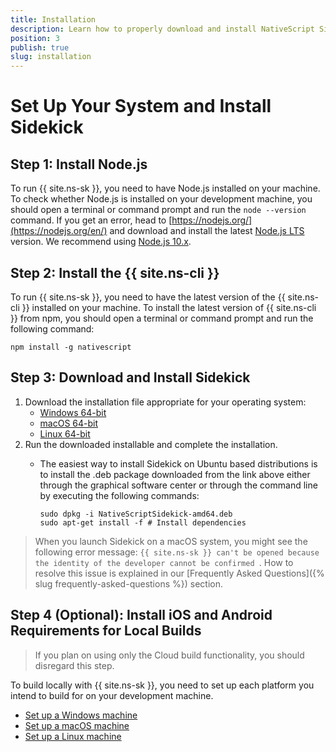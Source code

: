 ```yaml
---
title: Installation
description: Learn how to properly download and install NativeScript Sidekick on Windows, macOS, and Linux.
position: 3
publish: true
slug: installation
---
```


# Set Up Your System and Install Sidekick

## Step 1: Install Node.js

To run {{ site.ns-sk }}, you need to have Node.js installed on your machine. To check whether Node.js is installed on your development machine, you should open a terminal or command prompt and run the `node --version` command. If you get an error, head to [https://nodejs.org/](https://nodejs.org/en/) and download and install the latest [Node.js LTS](https://github.com/nodejs/LTS#lts-schedule) version. We recommend using [Node.js 10.x](https://nodejs.org/dist/latest-v10.x/).

## Step 2: Install the {{ site.ns-cli }}

To run {{ site.ns-sk }}, you need to have the latest version of the {{ site.ns-cli }} installed on your machine. To install the latest version of {{ site.ns-cli }} from npm, you should open a terminal or command prompt and run the following command:

<pre class="add-copy-button"><code class="language-terminal">npm install -g nativescript</code></pre>

## Step 3: Download and Install Sidekick

1. Download the installation file appropriate for your operating system:
	* [Windows 64-bit](https://www.nativescript.org/nativescript-sidekick/download-windows-latest)
	* [macOS 64-bit](https://www.nativescript.org/nativescript-sidekick/download-macos-latest)
	* [Linux 64-bit](https://www.nativescript.org/nativescript-sidekick/download-linux-latest)
2. Run the downloaded installable and complete the installation.
	* The easiest way to install Sidekick on Ubuntu based distributions is to install the .deb package downloaded from the link above either through the graphical software center or through the command line by executing the following commands:
  
		```
		sudo dpkg -i NativeScriptSidekick-amd64.deb
		sudo apt-get install -f # Install dependencies
		```

> When you launch Sidekick on a macOS system, you might see the following error message: `{{ site.ns-sk }} can't be opened because the identity of the developer cannot be confirmed `. How to resolve this issue is explained in our [Frequently Asked Questions]({% slug frequently-asked-questions %}) section.

## Step 4 (Optional): Install iOS and Android Requirements for Local Builds

> If you plan on using only the Cloud build functionality, you should disregard this step.

To build locally with {{ site.ns-sk }}, you need to set up each platform you intend to build for on your development machine.

* [Set up a Windows machine](https://docs.nativescript.org/start/ns-setup-win)
* [Set up a macOS machine](https://docs.nativescript.org/start/ns-setup-os-x)
* [Set up a Linux machine](https://docs.nativescript.org/start/ns-setup-linux)
